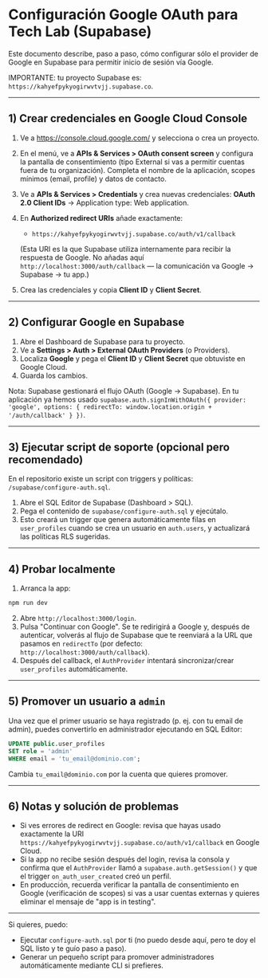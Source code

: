 # Configuración Google OAuth para Tech Lab (Supabase)

Este documento describe, paso a paso, cómo configurar sólo el provider de Google en Supabase para permitir inicio de sesión vía Google.

IMPORTANTE: tu proyecto Supabase es: `https://kahyefpykyogirwvtvjj.supabase.co`.

---

## 1) Crear credenciales en Google Cloud Console

1. Ve a https://console.cloud.google.com/ y selecciona o crea un proyecto.
2. En el menú, ve a **APIs & Services > OAuth consent screen** y configura la pantalla de consentimiento (tipo External si vas a permitir cuentas fuera de tu organización). Completa el nombre de la aplicación, scopes mínimos (email, profile) y datos de contacto.
3. Ve a **APIs & Services > Credentials** y crea nuevas credenciales: **OAuth 2.0 Client IDs** → Application type: Web application.
4. En **Authorized redirect URIs** añade exactamente:

   - `https://kahyefpykyogirwvtvjj.supabase.co/auth/v1/callback`

   (Esta URI es la que Supabase utiliza internamente para recibir la respuesta de Google. No añadas aquí `http://localhost:3000/auth/callback` — la comunicación va Google -> Supabase -> tu app.)

5. Crea las credenciales y copia **Client ID** y **Client Secret**.

---

## 2) Configurar Google en Supabase

1. Abre el Dashboard de Supabase para tu proyecto.
2. Ve a **Settings > Auth > External OAuth Providers** (o Providers).
3. Localiza **Google** y pega el **Client ID** y **Client Secret** que obtuviste en Google Cloud.
4. Guarda los cambios.

Nota: Supabase gestionará el flujo OAuth (Google -> Supabase). En tu aplicación ya hemos usado `supabase.auth.signInWithOAuth({ provider: 'google', options: { redirectTo: window.location.origin + '/auth/callback' } })`.

---

## 3) Ejecutar script de soporte (opcional pero recomendado)

En el repositorio existe un script con triggers y políticas: `/supabase/configure-auth.sql`.

1. Abre el SQL Editor de Supabase (Dashboard > SQL).
2. Pega el contenido de `supabase/configure-auth.sql` y ejecútalo.
3. Esto creará un trigger que genera automáticamente filas en `user_profiles` cuando se crea un usuario en `auth.users`, y actualizará las políticas RLS sugeridas.

---

## 4) Probar localmente

1. Arranca la app:

```bash
npm run dev
```

2. Abre `http://localhost:3000/login`.
3. Pulsa "Continuar con Google". Se te redirigirá a Google y, después de autenticar, volverás al flujo de Supabase que te reenviará a la URL que pasamos en `redirectTo` (por defecto: `http://localhost:3000/auth/callback`).
4. Después del callback, el `AuthProvider` intentará sincronizar/crear `user_profiles` automáticamente.

---

## 5) Promover un usuario a `admin`

Una vez que el primer usuario se haya registrado (p. ej. con tu email de admin), puedes convertirlo en administrador ejecutando en SQL Editor:

```sql
UPDATE public.user_profiles
SET role = 'admin'
WHERE email = 'tu_email@dominio.com';
```

Cambia `tu_email@dominio.com` por la cuenta que quieres promover.

---

## 6) Notas y solución de problemas

- Si ves errores de redirect en Google: revisa que hayas usado exactamente la URI `https://kahyefpykyogirwvtvjj.supabase.co/auth/v1/callback` en Google Cloud.
- Si la app no recibe sesión después del login, revisa la consola y confirma que el `AuthProvider` llamó a `supabase.auth.getSession()` y que el trigger `on_auth_user_created` creó un perfil.
- En producción, recuerda verificar la pantalla de consentimiento en Google (verificación de scopes) si vas a usar cuentas externas y quieres eliminar el mensaje de "app is in testing".

---

Si quieres, puedo:

- Ejecutar `configure-auth.sql` por ti (no puedo desde aquí, pero te doy el SQL listo y te guío paso a paso).
- Generar un pequeño script para promover administradores automáticamente mediante CLI si prefieres.
